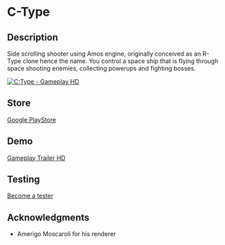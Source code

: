 # C-Type

## Description

Side scrolling shooter using Amos engine, originally conceived as an R-Type clone hence the name. 
You control a space ship that is flying through space shooting enemies, collecting powerups and fighting bosses.

[![C:Type - Gameplay HD](http://img.youtube.com/vi/kixFrAAmXPs/0.jpg)](http://www.youtube.com/watch?v=kixFrAAmXPs "C:Type - Gameplay HD")

## Store
[Google PlayStore](https://play.google.com/store/apps/details?id=com.ctype)

## Demo
[Gameplay Trailer HD](https://www.youtube.com/watch?v=kixFrAAmXPs)

## Testing
[Become a tester](https://play.google.com/apps/testing/com.ctype)

## Acknowledgments

* Amerigo Moscaroli for his renderer

